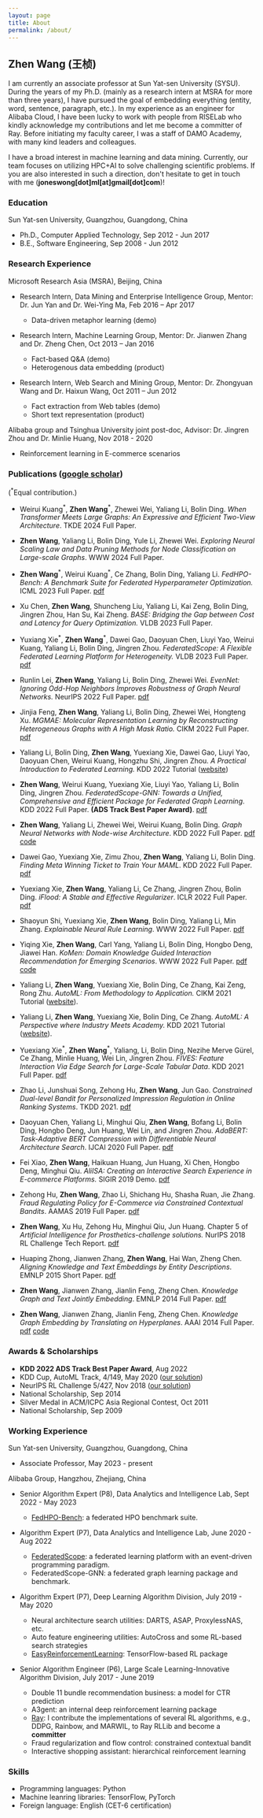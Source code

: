 ```yaml
---
layout: page
title: About
permalink: /about/
---
```

## Zhen Wang (王桢)

I am currently an associate professor at Sun Yat-sen University (SYSU). During the years of my Ph.D. (mainly as a research intern at MSRA for more than three years), I have pursued the goal of embedding everything (entity, word, sentence, paragraph, etc.). In my experience as an engineer for Alibaba Cloud, I have been lucky to work with people from RISELab who kindly acknowledge my contributions and let me become a committer of Ray. Before initiating my faculty career, I was a staff of DAMO Academy, with many kind leaders and colleagues.

I have a broad interest in machine learning and data mining. Currently, our team focuses on utilizing HPC+AI to solve challenging scientific problems. If you are also interested in such a direction, don't hesitate to get in touch with me (**joneswong\[dot\]ml\[at\]gmail\[dot\]com**)!

### Education
Sun Yat-sen University, Guangzhou, Guangdong, China

- Ph.D., Computer Applied Technology, Sep 2012 - Jun 2017
- B.E., Software Engineering, Sep 2008 - Jun 2012

### Research Experience
Microsoft Research Asia (MSRA), Beijing, China

- Research Intern, Data Mining and Enterprise Intelligence Group, Mentor: Dr. Jun Yan and Dr. Wei-Ying Ma, Feb 2016 – Apr 2017
    - Data-driven metaphor learning (demo)
     
- Research Intern, Machine Learning Group, Mentor: Dr. Jianwen Zhang and Dr. Zheng Chen, Oct 2013 – Jan 2016
    - Fact-based Q&A (demo)
    - Heterogenous data embedding (product)
    
- Research Intern, Web Search and Mining Group, Mentor: Dr. Zhongyuan Wang and Dr. Haixun Wang, Oct 2011 – Jun 2012
    - Fact extraction from Web tables (demo)
    - Short text representation (product)

Alibaba group and Tsinghua University joint post-doc, Advisor: Dr. Jingren Zhou and Dr. Minlie Huang, Nov 2018 - 2020

- Reinforcement learning in E-commerce scenarios


### Publications ([google scholar](https://scholar.google.com/citations?user=e5CqTBMAAAAJ&hl=en))

(<sup>\*</sup>Equal contribution.)

- Weirui Kuang<sup>\*</sup>, **Zhen Wang**<sup>\*</sup>, Zhewei Wei, Yaliang Li, Bolin Ding. *When Transformer Meets Large Graphs: An Expressive and Efficient Two-View Architecture*. TKDE 2024 Full Paper.

- **Zhen Wang**, Yaliang Li, Bolin Ding, Yule Li, Zhewei Wei. *Exploring Neural Scaling Law and Data Pruning Methods for Node Classification on Large-scale Graphs*. WWW 2024 Full Paper.
- **Zhen Wang**<sup>\*</sup>, Weirui Kuang<sup>\*</sup>, Ce Zhang, Bolin Ding, Yaliang Li. *FedHPO-Bench: A Benchmark Suite for Federated Hyperparameter Optimization.* ICML 2023 Full Paper. [pdf](https://proceedings.mlr.press/v202/wang23n.html)
- Xu Chen, **Zhen Wang**, Shuncheng Liu, Yaliang Li, Kai Zeng, Bolin Ding, Jingren Zhou, Han Su, Kai Zheng. *BASE: Bridging the Gap between Cost and Latency for Query Optimization.* VLDB 2023 Full Paper.
- Yuxiang Xie<sup>\*</sup>, **Zhen Wang**<sup>\*</sup>, Dawei Gao, Daoyuan Chen, Liuyi Yao, Weirui Kuang, Yaliang Li, Bolin Ding, Jingren Zhou. *FederatedScope: A Flexible Federated Learning Platform for Heterogeneity.* VLDB 2023 Full Paper. [pdf](https://www.vldb.org/pvldb/vol16/p1059-li.pdf)
- Runlin Lei, **Zhen Wang**, Yaliang Li, Bolin Ding, Zhewei Wei. *EvenNet: Ignoring Odd-Hop Neighbors Improves Robustness of Graph Neural Networks.* NeurIPS 2022 Full Paper. [pdf](https://openreview.net/pdf?id=SPoiDLr3WE7)
- Jinjia Feng, **Zhen Wang**, Yaliang Li, Bolin Ding, Zhewei Wei, Hongteng Xu. *MGMAE: Molecular Representation Learning by Reconstructing Heterogeneous Graphs with A High Mask Ratio.* CIKM 2022 Full Paper. [pdf](https://dl.acm.org/doi/abs/10.1145/3511808.3557395)
- Yaliang Li, Bolin Ding, **Zhen Wang**, Yuexiang Xie, Dawei Gao, Liuyi Yao, Daoyuan Chen, Weirui Kuang, Hongzhu Shi, Jingren Zhou. *A Practical Introduction to Federated Learning.* KDD 2022 Tutorial ([website](https://joneswong.github.io/KDD22FLTutorial/))
- **Zhen Wang**, Weirui Kuang, Yuexiang Xie, Liuyi Yao, Yaliang Li, Bolin Ding, Jingren Zhou. *FederatedScope-GNN: Towards a Unified, Comprehensive and Efficient Package for Federated Graph Learning*. KDD 2022 Full Paper. **(ADS Track Best Paper Award)**. [pdf](https://dl.acm.org/doi/10.1145/3534678.3539112)
- **Zhen Wang**, Yaliang Li, Zhewei Wei, Weirui Kuang, Bolin Ding. *Graph Neural Networks with Node-wise Architecture*. KDD 2022 Full Paper. [pdf](https://dl.acm.org/doi/10.1145/3534678.3539387) [code](https://github.com/joneswong/NWGNN)
- Dawei Gao, Yuexiang Xie, Zimu Zhou, **Zhen Wang**, Yaliang Li, Bolin Ding. *Finding Meta Winning Ticket to Train Your MAML*. KDD 2022 Full Paper. [pdf](https://dl.acm.org/doi/10.1145/3534678.3539467)
- Yuexiang Xie, **Zhen Wang**, Yaliang Li, Ce Zhang, Jingren Zhou, Bolin Ding. *iFlood: A Stable and Effective Regularizer*. ICLR 2022 Full Paper. [pdf](https://openreview.net/forum?id=MsHnJPaBUZE)
- Shaoyun Shi, Yuexiang Xie, **Zhen Wang**, Bolin Ding, Yaliang Li, Min Zhang. *Explainable Neural Rule Learning*. WWW 2022 Full Paper. [pdf](https://dl.acm.org/doi/abs/10.1145/3485447.3512023)
- Yiqing Xie, **Zhen Wang**, Carl Yang, Yaliang Li, Bolin Ding, Hongbo Deng, Jiawei Han. *KoMen: Domain Knowledge Guided Interaction Recommendation for Emerging Scenarios*. WWW 2022 Full Paper. [pdf](https://dl.acm.org/doi/10.1145/3485447.3512177) [code](https://github.com/Veronicium/taskEmbedding)
- Yaliang Li, **Zhen Wang**, Yuexiang Xie, Bolin Ding, Ce Zhang, Kai Zeng, Rong Zhu. *AutoML: From Methodology to Application.* CIKM 2021 Tutorial ([website](https://joneswong.github.io/CIKM21AutoMLTutorial/)).
- Yaliang Li, **Zhen Wang**, Yuexiang Xie, Bolin Ding, Ce Zhang. *AutoML: A Perspective where Industry Meets Academy.* KDD 2021 Tutorial ([website](https://joneswong.github.io/KDD21AutoMLTutorial/)).
- Yuexiang Xie<sup>\*</sup>, **Zhen Wang**<sup>\*</sup>, Yaliang, Li, Bolin Ding, Nezihe Merve Gürel, Ce Zhang, Minlie Huang, Wei Lin, Jingren Zhou. *FIVES: Feature Interaction Via Edge Search for Large-Scale Tabular Data*. KDD 2021 Full Paper. [pdf](https://dl.acm.org/doi/10.1145/3447548.3467066)
- Zhao Li, Junshuai Song, Zehong Hu, **Zhen Wang**, Jun Gao. *Constrained Dual-level Bandit for Personalized Impression Regulation in Online Ranking Systems*. TKDD 2021. [pdf](https://dl.acm.org/doi/10.1145/3461340)
- Daoyuan Chen, Yaliang Li, Minghui Qiu, **Zhen Wang**, Bofang Li, Bolin Ding, Hongbo Deng, Jun Huang, Wei Lin, and Jingren Zhou. *AdaBERT: Task-Adaptive BERT Compression with Differentiable Neural Architecture Search*. IJCAI 2020 Full Paper. [pdf](https://dl.acm.org/doi/10.5555/3491440.3491781)
- Fei Xiao, **Zhen Wang**, Haikuan Huang, Jun Huang, Xi Chen, Hongbo Deng, Minghui Qiu. *AliISA: Creating an Interactive Search Experience in E-commerce Platforms.* SIGIR 2019 Demo. [pdf](https://dl.acm.org/doi/10.1145/3331184.3331409)
- Zehong Hu, **Zhen Wang**, Zhao Li, Shichang Hu, Shasha Ruan, Jie Zhang. *Fraud Regulating Policy for E-Commerce via Constrained Contextual Bandits*. AAMAS 2019 Full Paper. [pdf](https://dl.acm.org/doi/10.5555/3306127.3331846)
- **Zhen Wang**, Xu Hu, Zehong Hu, Minghui Qiu, Jun Huang. Chapter 5 of *Artificial Intelligence for Prosthetics-challenge solutions.* NurIPS 2018 RL Challenge Tech Report. [pdf](https://arxiv.org/abs/1902.02441)
- Huaping Zhong, Jianwen Zhang, **Zhen Wang**, Hai Wan, Zheng Chen. *Aligning Knowledge and Text Embeddings by Entity Descriptions*. EMNLP 2015 Short Paper. [pdf](https://aclanthology.org/D15-1031/)
- **Zhen Wang**, Jianwen Zhang, Jianlin Feng, Zheng Chen. *Knowledge Graph and Text Jointly Embedding*. EMNLP 2014 Full Paper. [pdf](https://aclanthology.org/D14-1167/)
- **Zhen Wang**, Jianwen Zhang, Jianlin Feng, Zheng Chen. *Knowledge Graph Embedding by Translating on Hyperplanes*. AAAI 2014 Full Paper. [pdf](https://dl.acm.org/doi/10.5555/2893873.2894046) [code](https://github.com/joneswong/TransH)


### Awards & Scholarships

- **KDD 2022 ADS Track Best Paper Award**, Aug 2022
- KDD Cup, AutoML Track, 4/149, May 2020 ([our solution](https://github.com/joneswong/AutoGraph))
- NeurIPS RL Challenge 5/427, Nov 2018 ([our solution](https://github.com/joneswong/rl_stadium))
- National Scholarship, Sep 2014
- Silver Medal in ACM/ICPC Asia Regional Contest, Oct 2011
- National Scholarship, Sep 2009


### Working Experience

Sun Yat-sen University, Guangzhou, Guangdong, China

- Associate Professor, May 2023 - present


Alibaba Group, Hangzhou, Zhejiang, China

- Senior Algorithm Expert (P8), Data Analytics and Intelligence Lab, Sept 2022 - May 2023

    - [FedHPO-Bench](https://github.com/alibaba/FederatedScope/tree/master/benchmark/FedHPOB): a federated HPO benchmark suite.

- Algorithm Expert (P7), Data Analytics and Intelligence Lab, June 2020 - Aug 2022

    - [FederatedScope](https://github.com/alibaba/FederatedScope): a federated learning platform with an event-driven programming paradigm.
    - FederatedScope-GNN: a federated graph learning package and benchmark.

- Algorithm Expert (P7), Deep Learning Algorithm Division, July 2019 - May 2020

    - Neural architecture search utilities: DARTS, ASAP, ProxylessNAS, etc.
    - Auto feature engineering utilities: AutoCross and some RL-based search strategies
    - [EasyReinforcementLearning](https://github.com/alibaba/EasyReinforcementLearning): TensorFlow-based RL package

- Senior Algorithm Engineer (P6), Large Scale Learning-Innovative Algorithm Division, July 2017 - June 2019

    - Double 11 bundle recommendation business: a model for CTR prediction
    - A3gent: an internal deep reinforcement learning package
    - [Ray](https://github.com/ray-project/ray): I contribute the implementations of several RL algorithms, e.g., DDPG, Rainbow, and MARWIL, to Ray RLLib and become a **committer**
    - Fraud regularization and flow control: constrained contextual bandit
    - Interactive shopping assistant: hierarchical reinforcement learning


### Skills

- Programming languages: Python
- Machine leanring libraries: TensorFlow, PyTorch
- Foreign language: English (CET-6 certification)
